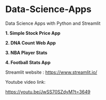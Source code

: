 # Data-Science-Apps
Data Science Apps with Python and Streamlit

**1. Simple Stock Price App**

**2. DNA Count Web App**

**3. NBA Player Stats**

**4. Football Stats App**

Streamlit website : https://www.streamlit.io/

Youtube video link:

https://youtu.be/JwSS70SZdyM?t=3649
